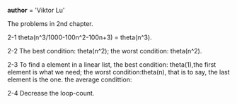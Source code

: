 __author__ = 'Viktor Lu'

The problems in 2nd chapter.

2-1 theta(n^3/1000-100n^2-100n+3) = theta(n^3).

2-2 The best condition: theta(n^2); the worst condition: theta(n^2).

2-3 To find a element in a linear list, 
    the best condition: theta(1),the first element is what we need;
    the worst condition:theta(n), that is to say, the last element is the one.
    the average condittion: 

2-4 Decrease the loop-count.
